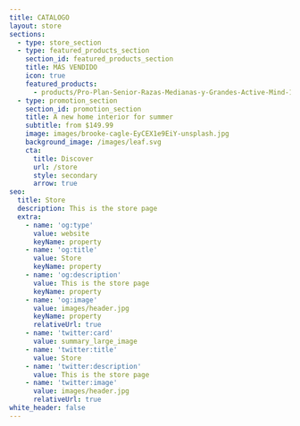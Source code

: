 ```yaml
---
title: CATALOGO
layout: store
sections:
  - type: store_section
  - type: featured_products_section
    section_id: featured_products_section
    title: MÁS VENDIDO
    icon: true
    featured_products:
      - products/Pro-Plan-Senior-Razas-Medianas-y-Grandes-Active-Mind-13kg.md
  - type: promotion_section
    section_id: promotion_section
    title: A new home interior for summer
    subtitle: from $149.99
    image: images/brooke-cagle-EyCEX1e9EiY-unsplash.jpg
    background_image: /images/leaf.svg
    cta:
      title: Discover
      url: /store
      style: secondary
      arrow: true
seo:
  title: Store
  description: This is the store page
  extra:
    - name: 'og:type'
      value: website
      keyName: property
    - name: 'og:title'
      value: Store
      keyName: property
    - name: 'og:description'
      value: This is the store page
      keyName: property
    - name: 'og:image'
      value: images/header.jpg
      keyName: property
      relativeUrl: true
    - name: 'twitter:card'
      value: summary_large_image
    - name: 'twitter:title'
      value: Store
    - name: 'twitter:description'
      value: This is the store page
    - name: 'twitter:image'
      value: images/header.jpg
      relativeUrl: true
white_header: false
---
```

